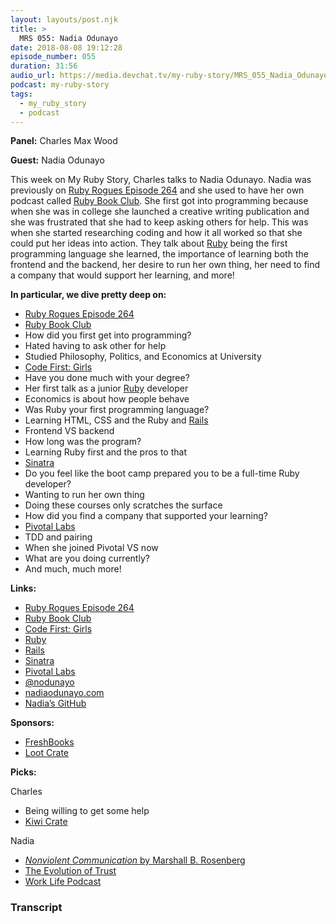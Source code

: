 ```yaml
---
layout: layouts/post.njk
title: >
  MRS 055: Nadia Odunayo
date: 2018-08-08 19:12:28
episode_number: 055
duration: 31:56
audio_url: https://media.devchat.tv/my-ruby-story/MRS_055_Nadia_Odunayo.mp3
podcast: my-ruby-story
tags:
  - my_ruby_story
  - podcast
---
```


**Panel:** Charles Max Wood

**Guest:** Nadia Odunayo

This week on My Ruby Story, Charles talks to Nadia Odunayo. Nadia was previously on [Ruby Rogues Episode 264](https://devchat.tv/ruby-rogues/264-rr-code-hospitality-with-nadia-odunayo/) and she used to have her own podcast called [Ruby Book Club](http://rubybookclub.com/). She first got into programming because when she was in college she launched a creative writing publication and she was frustrated that she had to keep asking others for help. This was when she started researching coding and how it all worked so that she could put her ideas into action. They talk about [Ruby](https://www.ruby-lang.org/en/) being the first programming language she learned, the importance of learning both the frontend and the backend, her desire to run her own thing, her need to find a company that would support her learning, and more!

**In particular, we dive pretty deep on:**

- [Ruby Rogues Episode 264](https://devchat.tv/ruby-rogues/264-rr-code-hospitality-with-nadia-odunayo/)
- [Ruby Book Club](http://rubybookclub.com/)
- How did you first get into programming?
- Hated having to ask other for help
- Studied Philosophy, Politics, and Economics at University
- [Code First: Girls](https://www.codefirstgirls.org.uk/)
- Have you done much with your degree?
- Her first talk as a junior [Ruby](https://www.ruby-lang.org/en/) developer
- Economics is about how people behave
- Was Ruby your first programming language?
- Learning HTML, CSS and the Ruby and [Rails](https://rubyonrails.org/)
- Frontend VS backend
- How long was the program?
- Learning Ruby first and the pros to that
- [Sinatra](http://sinatrarb.com/)
- Do you feel like the boot camp prepared you to be a full-time Ruby developer?
- Wanting to run her own thing
- Doing these courses only scratches the surface
- How did you find a company that supported your learning?
- [Pivotal Labs](https://pivotal.io/labs)
- TDD and pairing
- When she joined Pivotal VS now
- What are you doing currently?
- And much, much more!

**Links:**

- [Ruby Rogues Episode 264](https://devchat.tv/ruby-rogues/264-rr-code-hospitality-with-nadia-odunayo/)
- [Ruby Book Club](http://rubybookclub.com/)
- [Code First: Girls](https://www.codefirstgirls.org.uk/)
- [Ruby](https://www.ruby-lang.org/en/)
- [Rails](https://rubyonrails.org/)
- [Sinatra](http://sinatrarb.com/)
- [Pivotal Labs](https://pivotal.io/labs)
- [@nodunayo](https://twitter.com/nodunayo?ref_src=twsrc%255Egoogle%257Ctwcamp%255Eserp%257Ctwgr%255Eauthor)
- [nadiaodunayo.com](http://www.nadiaodunayo.com/)
- [Nadia’s GitHub](https://github.com/nodunayo)

**Sponsors:**

- [FreshBooks](https://www.freshbooks.com/invoice?ref=11731&utm_source=pbm&utm_medium=affiliate-program&utm_influencer=419364&utm_campaign=podcast-influencers)
- [Loot Crate](https://www.lootcrate.com/)

**Picks:**

Charles

- Being willing to get some help
- [Kiwi Crate](https://www.kiwico.com/)

Nadia

- [_Nonviolent Communication_ by Marshall B. Rosenberg](https://www.amazon.com/Nonviolent-Communication-Language-Marshall-Rosenberg/dp/1892005034)
- [The Evolution of Trust](https://ncase.me/trust/)
- [Work Life Podcast](http://www.adamgrant.net/worklife)

### Transcript
